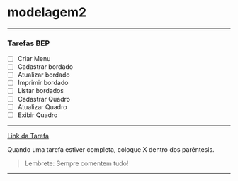 # modelagem2
---
### Tarefas BEP

- [ ] Criar Menu
- [ ] Cadastrar bordado     
- [ ] Atualizar bordado    
- [ ] Imprimir bordado      
- [ ] Listar bordados       
- [ ] Cadastrar Quadro      
- [ ] Atualizar Quadro      
- [ ] Exibir Quadro   
---
[Link da Tarefa](https://canvas.instructure.com/courses/2982073/assignments/23518665?module_item_id=50162833)

Quando uma tarefa estiver completa, coloque X dentro dos parêntesis. 

> Lembrete: Sempre comentem tudo!
---

